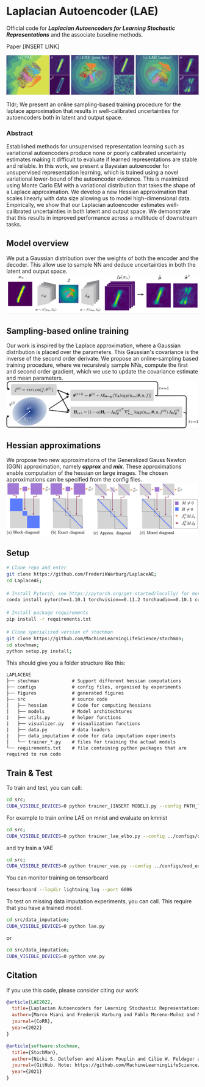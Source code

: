 # Laplacian Autoencoder (LAE)

Official code for ***Laplacian Autoencoders for Learning Stochastic Representations*** and the associate baseline methods. 

Paper [INSERT LINK]

![](figures/readme/teaser.png)

Tldr; We present an online sampling-based training procedure for the laplace approximation that results in well-calibrated uncertainties for autoencoders both in latent and output space.

### Abstract

Established methods for unsupervised representation learning such as variational autoencoders produce none or poorly calibrated uncertainty estimates making it difficult to evaluate if learned representations are stable and reliable. In this work, we present a Bayesian autoencoder for unsupervised representation learning, which is trained using a novel variational lower-bound of the autoencoder evidence. This is maximized using Monte Carlo EM with a variational distribution that takes the shape of a Laplace approximation. We develop a new Hessian approximation that scales linearly with data size allowing us to model high-dimensional data. Empirically, we show that our Laplacian autoencoder estimates well-calibrated uncertainties in both latent and output space. We demonstrate that this results in improved performance across a multitude of downstream tasks.


## Model overview

We put a Gaussian distribution over the weights of both the encoder and the decoder. This allow use to sample NN and deduce uncertainties in both the latent and output space. 
![](figures/readme/model_overview.png)


##  Sampling-based online training
Our work is inspired by the Laplace approximation, where a Gaussian distribution is placed over the parameters. This Gaussian's covariance is the inverse of the second order derivate. We propose an online-sampling based training procedure, where we recursively sample NNs, compute the first and second order gradient, which we use to update the covariance estimate and mean parameters.
![](figures/readme/sampling_based_training.png)

## Hessian approximations
We propose two new approximations of the Generalized Gauss Newton (GGN) approximation, namely ***approx*** and ***mix***. These approximations enable computation of the hessian on large images. The chosen approximations can be specified from the config files.
![](figures/readme/hessian_approximation.png)

## Setup

```bash 
# Clone repo and enter
git clone https://github.com/FrederikWarburg/LaplaceAE;
cd LaplaceAE;

# Install Pytorch, see https://pytorch.org/get-started/locally/ for more instuctions
conda install pytorch==1.10.1 torchvision==0.11.2 torchaudio==0.10.1 cudatoolkit=10.2 -c pytorch

# Install package requirements
pip install -r requirements.txt

# Clone specialized version of stochman
git clone https://github.com/MachineLearningLifeScience/stochman;
cd stochman;
python setup.py install;
```

This should give you a folder structure like this:

    LAPLACEAE
    ├── stochman            # Support different hessian computations
    ├── configs             # config files, organised by experiments
    ├── figures             # generated figures
    ├── src                 # source code
    │   ├── hessian         # Code for computing hessians
    │   ├── models          # Model architechtures
    |   ├── utils.py        # helper functions
    |   ├── visualizer.py   # visualization functions
    |   ├── data.py         # data loaders
    |   ├── data_imputation # code for data imputation experiments
    │   └── trainer_*.py    # files for training the actual models
    └── requirements.txt    # file containing python packages that are required to run code

## Train & Test

To train and test, you can call: 

```bash
cd src; 
CUDA_VISIBLE_DEVICES=0 python trainer_[INSERT MODEL].py --config PATH_TO_CONFIG
```
For example to train online LAE on mnist and evaluate on kmnist 
```bash
cd src; 
CUDA_VISIBLE_DEVICES=0 python trainer_lae_elbo.py --config ../configs/ood_experiments/mnist/linear/lae_elbo.yaml
```
and try train a VAE

```bash
cd src; 
CUDA_VISIBLE_DEVICES=0 python trainer_vae.py --config ../configs/ood_experiments/mnist/linear/vae.yaml
```

You can monitor training on tensorboard
```bash
tensorboard --logdir lightning_log --port 6006
```

To test on missing data imputation experiments, you can call. This require that you have a trained model.

```bash
cd src/data_imputation; 
CUDA_VISIBLE_DEVICES=0 python lae.py
```
or

```bash
cd src/data_imputation; 
CUDA_VISIBLE_DEVICES=0 python vae.py
```

## Citation

If you use this code, please consider citing our work

```bibtex
@article{LAE2022,
  title={Laplacian Autoencoders for Learning Stochastic Representations},
  author={Marco Miani and Frederik Warburg and Pablo Moreno-Muñoz and Nicki Skafte Detlefsen and Søren Hauberg},
  journal={CoRR},
  year={2022}
}
```

```bibtex
@article{software:stochman,
  title={StochMan},
  author={Nicki S. Detlefsen and Alison Pouplin and Cilie W. Feldager and Cong Geng and Dimitris Kalatzis and Helene Hauschultz and Miguel González Duque and Frederik Warburg and Marco Miani and Søren Hauberg},
  journal={GitHub. Note: https://github.com/MachineLearningLifeScience/stochman/},
  year={2021}
}
```
